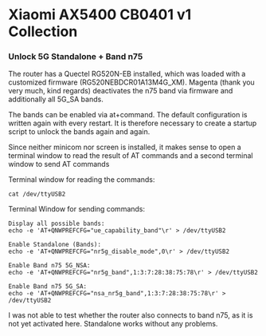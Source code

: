 # Xiaomi AX5400 CB0401 v1 Collection

### Unlock 5G Standalone + Band n75

The router has a Quectel RG520N-EB installed, which was loaded with a customized firmware (RG520NEBDCR01A13M4G_XM).
Magenta (thank you very much, kind regards) deactivates the n75 band via firmware and additionally all 5G_SA bands.

The bands can be enabled via at+command. The default configuration is written again with every restart. It is therefore necessary to create a startup script to unlock the bands again and again.

Since neither minicom nor screen is installed, it makes sense to open a terminal window to read the result of AT commands and a second terminal window to send AT commands

Terminal window for reading the commands:

```cat /dev/ttyUSB2```

Terminal Window for sending commands:
```
Display all possible bands:
echo -e 'AT+QNWPREFCFG="ue_capability_band"\r' > /dev/ttyUSB2

Enable Standalone (Bands):
echo -e 'AT+QNWPREFCFG="nr5g_disable_mode",0\r' > /dev/ttyUSB2

Enable Band n75 5G_NSA:
echo -e 'AT+QNWPREFCFG="nr5g_band",1:3:7:28:38:75:78\r' > /dev/ttyUSB2

Enable Band n75 5G_SA:
echo -e 'AT+QNWPREFCFG="nsa_nr5g_band",1:3:7:28:38:75:78\r' > /dev/ttyUSB2
```

I was not able to test whether the router also connects to band n75, as it is not yet activated here. Standalone works without any problems.
